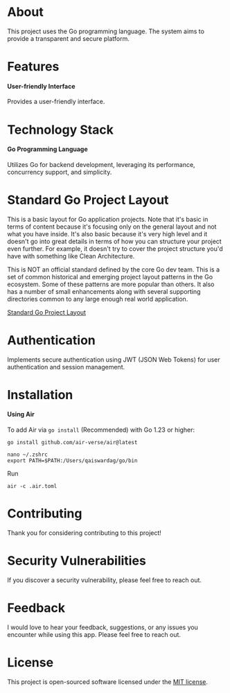 # About

This project uses the Go programming language. The system aims to provide a transparent and secure platform.

# Features

#### User-friendly Interface

Provides a user-friendly interface.

# Technology Stack

#### Go Programming Language

Utilizes Go for backend development, leveraging its performance, concurrency support, and simplicity.

# Standard Go Project Layout

This is a basic layout for Go application projects. Note that it's basic in terms of content because it's focusing only on the general layout and not what you have inside. It's also basic because it's very high level and it doesn't go into great details in terms of how you can structure your project even further. For example, it doesn't try to cover the project structure you'd have with something like Clean Architecture.

This is NOT an official standard defined by the core Go dev team. This is a set of common historical and emerging project layout patterns in the Go ecosystem. Some of these patterns are more popular than others. It also has a number of small enhancements along with several supporting directories common to any large enough real world application.

[Standard Go Project Layout](https://github.com/golang-standards/project-layout)

# Authentication

Implements secure authentication using JWT (JSON Web Tokens) for user authentication and session management.

# Installation

#### Using Air

To add Air via `go install` (Recommended) with Go 1.23 or higher:

```
go install github.com/air-verse/air@latest
```

```
nano ~/.zshrc
export PATH=$PATH:/Users/qaiswardag/go/bin
```

Run

```
air -c .air.toml
```

# Contributing

Thank you for considering contributing to this project!

# Security Vulnerabilities

If you discover a security vulnerability, please feel free to reach out.

# Feedback

I would love to hear your feedback, suggestions, or any issues you encounter while using this app. Please feel free to reach out.

# License

This project is open-sourced software licensed under the [MIT license](https://opensource.org/licenses/MIT).
